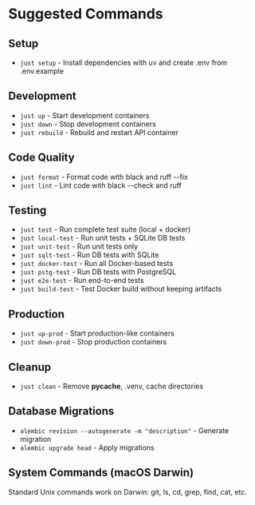 # Suggested Commands

## Setup
- `just setup` - Install dependencies with uv and create .env from .env.example

## Development
- `just up` - Start development containers
- `just down` - Stop development containers
- `just rebuild` - Rebuild and restart API container

## Code Quality
- `just format` - Format code with black and ruff --fix
- `just lint` - Lint code with black --check and ruff

## Testing
- `just test` - Run complete test suite (local + docker)
- `just local-test` - Run unit tests + SQLite DB tests
- `just unit-test` - Run unit tests only
- `just sqlt-test` - Run DB tests with SQLite
- `just docker-test` - Run all Docker-based tests
- `just pstg-test` - Run DB tests with PostgreSQL
- `just e2e-test` - Run end-to-end tests
- `just build-test` - Test Docker build without keeping artifacts

## Production
- `just up-prod` - Start production-like containers
- `just down-prod` - Stop production containers

## Cleanup
- `just clean` - Remove __pycache__, .venv, cache directories

## Database Migrations
- `alembic revision --autogenerate -m "description"` - Generate migration
- `alembic upgrade head` - Apply migrations

## System Commands (macOS Darwin)
Standard Unix commands work on Darwin: git, ls, cd, grep, find, cat, etc.
